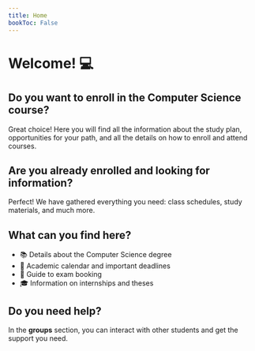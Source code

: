 ```yaml
---
title: Home
bookToc: False
---
```

# Welcome! 💻

## Do you want to enroll in the Computer Science course?
Great choice! Here you will find all the information about the study plan, opportunities for your path, and all the details on how to enroll and attend courses.

## Are you already enrolled and looking for information?
Perfect! We have gathered everything you need: class schedules, study materials, and much more.

## What can you find here?
* 📚 Details about the Computer Science degree
* 📅 Academic calendar and important deadlines
* 📝 Guide to exam booking
* 🎓 Information on internships and theses

## Do you need help?
In the **groups** section, you can interact with other students and get the support you need.
